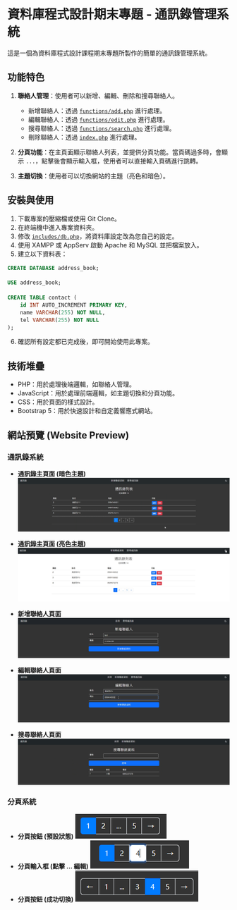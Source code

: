 # 資料庫程式設計期末專題 - 通訊錄管理系統

這是一個為資料庫程式設計課程期末專題所製作的簡單的通訊錄管理系統。

## 功能特色

1. **聯絡人管理**：使用者可以新增、編輯、刪除和搜尋聯絡人。

   - 新增聯絡人：透過 [`functions/add.php`](functions/add.php) 進行處理。
   - 編輯聯絡人：透過 [`functions/edit.php`](functions/edit.php) 進行處理。
   - 搜尋聯絡人：透過 [`functions/search.php`](functions/search.php) 進行處理。
   - 刪除聯絡人：透過 [`index.php`](index.php) 進行處理。
2. **分頁功能**：在主頁面顯示聯絡人列表，並提供分頁功能。當頁碼過多時，會顯示 `...`，點擊後會顯示輸入框，使用者可以直接輸入頁碼進行跳轉。
3. **主題切換**：使用者可以切換網站的主題（亮色和暗色）。

## 安裝與使用

1. 下載專案的壓縮檔或使用 Git Clone。
2. 在終端機中進入專案資料夾。
3. 修改 [`includes/db.php`](includes/db.php)，將資料庫設定改為您自己的設定。
4. 使用 XAMPP 或 AppServ 啟動 Apache 和 MySQL 並把檔案放入。
5. 建立以下資料表：

```sql
CREATE DATABASE address_book;

USE address_book;

CREATE TABLE contact (
    id INT AUTO_INCREMENT PRIMARY KEY,
    name VARCHAR(255) NOT NULL,
    tel VARCHAR(255) NOT NULL
);
```

6. 確認所有設定都已完成後，即可開始使用此專案。

## 技術堆疊

- PHP：用於處理後端邏輯，如聯絡人管理。
- JavaScript：用於處理前端邏輯，如主題切換和分頁功能。
- CSS：用於頁面的樣式設計。
- Bootstrap 5：用於快速設計和自定義響應式網站。

## 網站預覽 (Website Preview)

### 通訊錄系統

- **通訊錄主頁面 (暗色主題)**
  ![通訊錄主頁面 (暗色主題)](./markdown_imgs/contact_index_dark.png)

- **通訊錄主頁面 (亮色主題)**
  ![通訊錄主頁面 (亮色主題)](./markdown_imgs/contact_index_light.png)

- **新增聯絡人頁面**
  ![新增聯絡人頁面](./markdown_imgs/contact_add.png)

- **編輯聯絡人頁面**
  ![編輯聯絡人頁面](./markdown_imgs/contact_edit.png)

- **搜尋聯絡人頁面**
  ![搜尋聯絡人頁面](./markdown_imgs/contact_search.png)

### 分頁系統

- **分頁按鈕 (預設狀態)**
  ![分頁按鈕 (預設狀態)](./markdown_imgs/pagination_default.png)
- **分頁輸入框 (點擊 ... 編輯)**
  ![分頁輸入框 (點擊 ... 編輯)](./markdown_imgs/pagination_input_active.png)
- **分頁按鈕 (成功切換)**
  ![分頁按鈕 (成功切換)](./markdown_imgs/pagination_selected.png)
